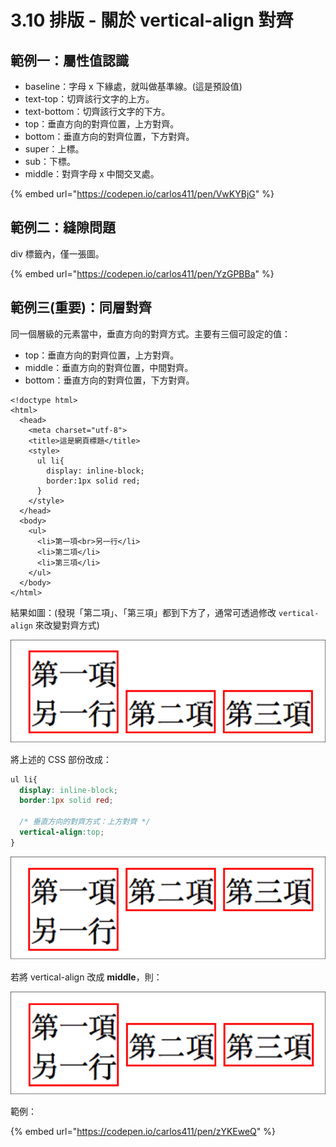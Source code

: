 # 3.10 排版 - 關於 vertical-align 對齊

## 範例一：屬性值認識

* baseline：字母 x 下緣處，就叫做基準線。(這是預設值)
* text-top：切齊該行文字的上方。
* text-bottom：切齊該行文字的下方。
* top：垂直方向的對齊位置，上方對齊。
* bottom：垂直方向的對齊位置，下方對齊。
* super：上標。
* sub：下標。
* middle：對齊字母 x 中間交叉處。



{% embed url="https://codepen.io/carlos411/pen/VwKYBjG" %}







## 範例二：縫隙問題

div 標籤內，僅一張圖。

{% embed url="https://codepen.io/carlos411/pen/YzGPBBa" %}





## 範例三(重要)：同層對齊

同一個層級的元素當中，垂直方向的對齊方式。主要有三個可設定的值：

* top：垂直方向的對齊位置，上方對齊。
* middle：垂直方向的對齊位置，中間對齊。
* bottom：垂直方向的對齊位置，下方對齊。



```markup
<!doctype html>
<html>
  <head>
    <meta charset="utf-8">
    <title>這是網頁標題</title>
    <style>
      ul li{
        display: inline-block;
        border:1px solid red;
      }
    </style>
  </head>
  <body>
    <ul>
      <li>第一項<br>另一行</li>
      <li>第二項</li>
      <li>第三項</li>
    </ul>
  </body>
</html>
```

結果如圖：(發現「第二項」、「第三項」都到下方了，通常可透過修改 `vertical-align` 來改變對齊方式)

![](../.gitbook/assets/chui-zhi-fang-xiang-dui-qi-default.png)

將上述的 CSS 部份改成：

```css
ul li{
  display: inline-block;
  border:1px solid red;

  /* 垂直方向的對齊方式：上方對齊 */
  vertical-align:top;
}
```

![](../.gitbook/assets/chui-zhi-dui-qi-fang-xiang-top.png)

若將 vertical-align 改成 **middle**，則：

![](../.gitbook/assets/chui-zhi-dui-qi-fang-xiang-middle.png)



範例：

{% embed url="https://codepen.io/carlos411/pen/zYKEweQ" %}

